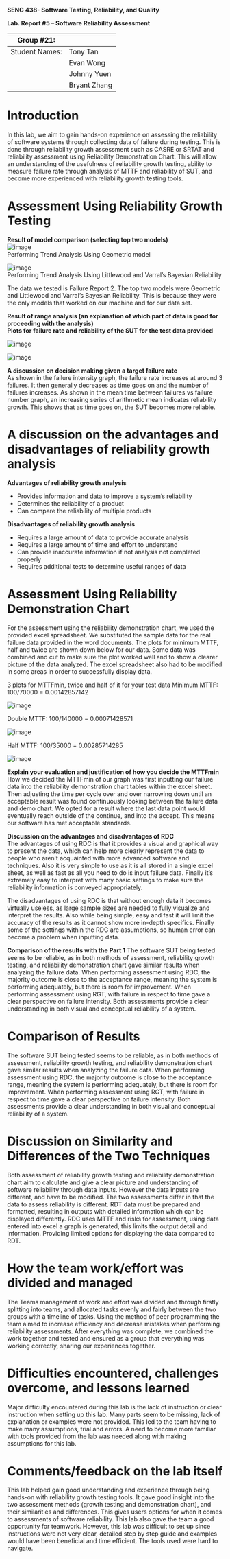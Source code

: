 **SENG 438- Software Testing, Reliability, and Quality**

**Lab. Report \#5 – Software Reliability Assessment**

| Group \#21:      |     |
| -------------- | --- |
| Student Names: | Tony Tan |
|                | Evan Wong |
|                | Johnny Yuen |
|                | Bryant Zhang |

# Introduction

In this lab, we aim to gain hands-on experience on assessing the reliability of software systems through collecting data of failure during testing. This is done through reliability growth assessment such as CASRE or SRTAT and reliability assessment using Reliability Demonstration Chart. This will allow an understanding of the usefulness of reliability growth testing, ability to measure failure rate through analysis of MTTF and reliability of SUT, and become more experienced with reliability growth testing tools.

# Assessment Using Reliability Growth Testing 
**Result of model comparison (selecting top two models)**    
![image](https://user-images.githubusercontent.com/101444825/229654587-84139f13-4fdf-44ab-9e31-2573b69c58be.png)   
Performing Trend Analysis Using Geometric model   


![image](https://user-images.githubusercontent.com/101444825/229654624-0c6827fe-8dfd-47ad-add6-ee86b4bac4e3.png)   
Performing Trend Analysis Using Littlewood and Varral’s Bayesian Reliability

The data we tested is Failure Report 2. The top two models were Geometric and Littlewood and Varral’s Bayesian Reliability. This is because they were the only models that worked on our machine and for our data set.

**Result of range analysis (an explanation of which part of data is good for proceeding with the analysis)**    
**Plots for failure rate and reliability of the SUT for the test data provided**   

![image](https://user-images.githubusercontent.com/101444825/229654683-a46850ac-de6c-4611-bbf3-255d981071d5.png)

![image](https://user-images.githubusercontent.com/101444825/229654695-75bd598d-f44e-4524-a17d-2d7c76604af7.png)

**A discussion on decision making given a target failure rate**   
As shown in the failure intensity graph, the failure rate increases at around 3 failures. It then generally decreases as time goes on and the number of failures increases. 
As shown in the mean time between failures vs failure number graph, an increasing series of arithmetic mean indicates reliability growth. This shows that as time goes on, the SUT becomes more reliable.

# A discussion on the advantages and disadvantages of reliability growth analysis

 **Advantages of reliability growth analysis**
* Provides information and data to improve a system’s reliability
* Determines the reliability of a product
* Can compare the reliability of multiple products

**Disadvantages of reliability growth analysis**
* Requires a large amount of data to provide accurate analysis
* Requires a large amount of time and effort to understand
* Can provide inaccurate information if not analysis not completed properly
* Requires additional tests to determine useful ranges of data


# Assessment Using Reliability Demonstration Chart 
For the assessment using the reliability demonstration chart, we used the provided excel spreadsheet. We substituted the sample data for the real failure data provided in the word documents. The plots for minimum MTTF, half and twice are shown down below for our data. Some data was combined and cut to make sure the plot worked well and to show a clearer picture of the data analyzed. The excel spreadsheet also had to be modified in some areas in order to successfully display data.

3 plots for MTTFmin, twice and half of it for your test data
Minimum MTTF: 100/70000 = 0.00142857142

![image](https://user-images.githubusercontent.com/101444825/229654980-374c5d9c-ab98-4dd5-919f-4856cd5a623f.png)

Double MTTF:  100/140000 = 0.00071428571

![image](https://user-images.githubusercontent.com/101444825/229654998-5f56335e-e117-45aa-a91d-f1fa557989ed.png)

Half MTTF: 100/35000 = 0.00285714285

![image](https://user-images.githubusercontent.com/101444825/229655031-c42c03a7-a1c7-4343-873a-e9865ad8ccaa.png)

**Explain your evaluation and justification of how you decide the MTTFmin**
How we decided the MTTFmin of our graph was first inputting our failure data into the reliability demonstration chart tables within the excel sheet. Then adjusting the time per cycle over and over narrowing down until an acceptable result was found continuously looking between the failure data and demo chart. We opted for a result where the last data point would eventually reach outside of the continue, and into the accept. This means our software has met acceptable standards.


**Discussion on the advantages and disadvantages of RDC**   
The advantages of using RDC is that it provides a visual and graphical way to present the data, which can help more clearly represent the data to people who aren’t acquainted with more advanced software and techniques. Also it is very simple to use as it is all stored in a single excel sheet, as well as fast as all you need to do is input failure data. Finally it’s extremely easy to interpret with many basic settings to make sure the reliability information is conveyed appropriately. 
     
The disadvantages of using RDC is that without enough data it becomes virtually useless, as large sample sizes are needed to fully visualize and interpret the results. Also while being simple, easy and fast it will limit the accuracy of the results as it cannot show more in-depth specifics. Finally some of the settings within the RDC are assumptions, so human error can become a problem when inputting data.

**Comparison of the results with the Part 1**
The software SUT being tested seems to be reliable, as in both methods of assessment, reliability growth testing, and reliability demonstration chart gave similar results when analyzing the failure data. When performing assessment using RDC, the majority outcome is close to the acceptance range, meaning the system is performing adequately, but there is room for improvement. When performing assessment using RGT, with failure in respect to time gave a clear perspective on failure intensity. Both assessments provide a clear understanding in both visual and conceptual reliability of a system.


# Comparison of Results
The software SUT being tested seems to be reliable, as in both methods of assessment, reliability growth testing, and reliability demonstration chart gave similar results when analyzing the failure data. When performing assessment using RDC, the majority outcome is close to the acceptance range, meaning the system is performing adequately, but there is room for improvement. When performing assessment using RGT, with failure in respect to time gave a clear perspective on failure intensity. Both assessments provide a clear understanding in both visual and conceptual reliability of a system.


# Discussion on Similarity and Differences of the Two Techniques
Both assessment of reliability growth testing and reliability demonstration chart aim to calculate and give a clear picture and understanding of software reliability through data inputs. However the data inputs are different, and have to be modified. The two assessments differ in that the data to assess reliability is different. RDT data must be prepared and formatted, resulting in outputs with detailed information which can be displayed differently. RDC uses MTTF and risks for assessment, using data entered into excel a graph is generated, this limits the output detail and information. Providing limited options for displaying the data compared to RDT. 

# How the team work/effort was divided and managed
The Teams management of work and effort was divided and through firstly splitting into teams, and allocated tasks evenly and fairly between the two groups with a timeline of tasks. Using the method of peer programming the team aimed to increase efficiency and decrease mistakes when performing reliability assessments. After everything was complete, we combined the work together and tested and ensured as a group that everything was working correctly, sharing our experiences together.


# Difficulties encountered, challenges overcome, and lessons learned
Major difficulty encountered during this lab is the lack of instruction or clear instruction when setting up this lab. Many parts seem to be missing, lack of explanation or examples were not provided. This led to the team having to make many assumptions, trial and errors. A need to become more familiar with tools provided from the lab was needed along with making assumptions for this lab.


# Comments/feedback on the lab itself
This lab helped gain good understanding and experience through being hands-on with reliability growth testing tools. It gave good insight into the two assessment methods (growth testing and demonstration chart), and their similarities and differences. This gives users options for when it comes to assessments of software reliability. This lab also gave the team a good opportunity for teamwork. However, this lab was difficult to set up since instructions were not very clear, detailed step by step guide and examples would have been beneficial and time efficient. The tools used were hard to navigate.

